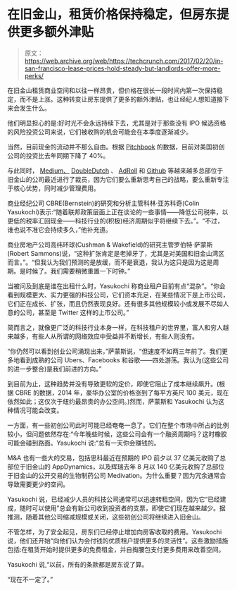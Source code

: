 # 在旧金山，租赁价格保持稳定，但房东提供更多额外津贴 

> 原文：<https://web.archive.org/web/https://techcrunch.com/2017/02/20/in-san-francisco-lease-prices-hold-steady-but-landlords-offer-more-perks/>

在旧金山租赁商业空间和以往一样昂贵，但价格在很长一段时间内第一次保持稳定，而不是上涨。这种转变让房东提供了更多的额外津贴，也让经纪人想知道接下来会发生什么。

他们明显担心的是:好时光不会永远持续下去，尤其是对于那些没有 IPO 候选资格的风险投资公司来说，它们被收购的机会可能会在本季度逐渐减少。

当然，目前现金的流动并不那么自由。根据 [Pitchbook](https://web.archive.org/web/20221003152109/https://twitter.com/PitchBook/status/832621882864238592) 的数据，目前对美国初创公司的投资比去年同期下降了 40%。

与此同时， [Medium、](https://web.archive.org/web/20221003152109/https://beta.techcrunch.com/2017/01/04/medium-lays-off-50-employees-shuts-down-new-york-and-d-c-offices/) [DoubleDutch](https://web.archive.org/web/20221003152109/https://beta.techcrunch.com/2017/01/10/events-app-maker-doubledutch-downsizes-again-lays-off-40-percent-of-staff/) 、 [AdRoll](https://web.archive.org/web/20221003152109/http://www.bizjournals.com/sanjose/news/2016/12/07/adroll-announces-layoffs-despite-record-sales-year.html) 和 [Github](https://web.archive.org/web/20221003152109/http://fortune.com/2016/12/08/github-cuts-sales-staff/) 等越来越多总部位于旧金山的公司最近进行了裁员，因为它们要么重新思考自己的战略，要么重新专注于核心优势，同时减少管理费用。

商业经纪公司 CBRE(Bernstein)的研究和分析主管科林·亚苏科奇(Colin Yasukochi)表示:“随着联邦政策层面上正在谈论的一些事情——降低公司税率，以更低的税率汇回现金——科技行业的(积极)经济周期似乎将继续下去。”。“不过，谁也说不准它会持续多久，”他补充道。

商业房地产公司高纬环球(Cushman & Wakefield)的研究主管罗伯特·萨蒙斯(Robert Sammons)说，“这种扩张肯定是老掉牙了，尤其是对美国和旧金山湾区而言。”。“但我认为我们预测的是放缓，而不是衰退，我认为这只是因为这是周期。是时候了。我们需要稍微重置一下时钟。”

当被问及到底是谁在出租什么时，Yasukochi 称商业租户目前有点“混杂”。“你会看到规模更大、实力更强的科技公司，它们资本充足，在某些情况下是上市公司，它们正在成长、扩张，而且仍然表现良好。还有很多其他规模较小或发展不尽如人意的公司，甚至是 Twitter 这样的上市公司。”

简而言之，就像更广泛的科技行业本身一样，在科技租户的世界里，富人和穷人越来越多，有些人从所谓的网络效应中受益并不断增长，有些人则没有。

“你仍然可以看到创业公司涌现出来，”萨蒙斯说，“但速度不如两三年前了。我们更多地看到成熟的公司 Ubers、Facebooks 和谷歌——四处游荡。我认为(这些公司的进一步整合)是我们前进的方向。”

到目前为止，这种趋势并没有导致更软的定价，即使它阻止了成本继续飙升。(根据 CBRE 的数据，2014 年，豪华办公室的价格涨到了每平方英尺 100 美元，现在依然如此；这仅次于纽约最昂贵的办公空间。)然而，萨蒙斯和 Yasukochi 认为这种情况可能会改变。

一方面，有一些初创公司此时可能已经奄奄一息了。它们在整个市场中所占的比例较小，但问题依然存在:“今年晚些时候，这些公司会有一个融资周期吗？这时橡胶可能会碰到路面。Yasukochi 说:“总有一天你会赚钱的。

M&A 也有一些大的交易，包括思科最近在预期的 IPO 前夕以 37 亿美元收购了总部位于旧金山的 AppDynamics，以及辉瑞去年 8 月以 140 亿美元收购了总部位于旧金山的公开交易的生物制药公司 Medivation。为什么重要？因为冗余通常会导致需要更少的空间。

Yasukochi 说，已经减少人员的科技公司通常可以迅速转租空间，因为它“已经建成，随时可以使用”总会有新公司收到投资者的支票，即使它们现在越来越少。据推测，随着其他公司缩减规模或关闭，这些初创公司将继续进入旧金山。

不管怎样，为了安全起见，房东们已经停止增加向房客收取的费用。Yasukochi 说，他们还开始“向他们认为会付钱的优质租户提供更多的灵活性”。这些激励措施包括:在租赁开始时提供更多的免费租金，并自掏腰包支付更多费用来改善空间。

Yasukochi 说,“以前，所有的条款都是房东说了算。

“现在不一定了。”